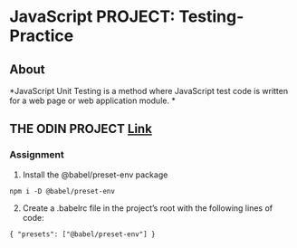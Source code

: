 # JavaScript PROJECT: Testing-Practice
## About
*JavaScript Unit Testing is a method where JavaScript test code is written for a web page or web application module. *

## THE ODIN PROJECT [Link](https://www.theodinproject.com/lessons/node-path-javascript-testing-practice)
### Assignment
1. Install the @babel/preset-env package
```
npm i -D @babel/preset-env
```
2. Create a .babelrc file in the project’s root with the following lines of code:
```
{ "presets": ["@babel/preset-env"] }
```
